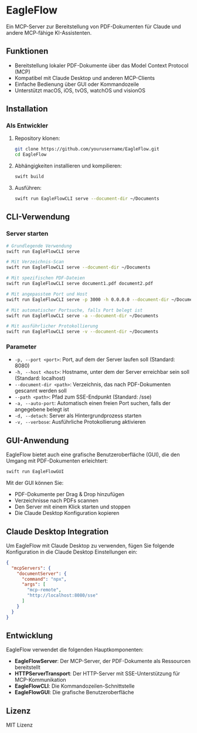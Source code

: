 # EagleFlow

Ein MCP-Server zur Bereitstellung von PDF-Dokumenten für Claude und andere MCP-fähige KI-Assistenten.

## Funktionen

- Bereitstellung lokaler PDF-Dokumente über das Model Context Protocol (MCP)
- Kompatibel mit Claude Desktop und anderen MCP-Clients
- Einfache Bedienung über GUI oder Kommandozeile
- Unterstützt macOS, iOS, tvOS, watchOS und visionOS

## Installation

### Als Entwickler

1. Repository klonen:
   ```bash
   git clone https://github.com/yourusername/EagleFlow.git
   cd EagleFlow
   ```

2. Abhängigkeiten installieren und kompilieren:
   ```bash
   swift build
   ```

3. Ausführen:
   ```bash
   swift run EagleFlowCLI serve --document-dir ~/Documents
   ```

## CLI-Verwendung

### Server starten

```bash
# Grundlegende Verwendung
swift run EagleFlowCLI serve

# Mit Verzeichnis-Scan
swift run EagleFlowCLI serve --document-dir ~/Documents

# Mit spezifischen PDF-Dateien
swift run EagleFlowCLI serve document1.pdf document2.pdf

# Mit angepasstem Port und Host
swift run EagleFlowCLI serve -p 3000 -h 0.0.0.0 --document-dir ~/Documents

# Mit automatischer Portsuche, falls Port belegt ist
swift run EagleFlowCLI serve -a --document-dir ~/Documents

# Mit ausführlicher Protokollierung
swift run EagleFlowCLI serve -v --document-dir ~/Documents
```

### Parameter

- `-p, --port <port>`: Port, auf dem der Server laufen soll (Standard: 8080)
- `-h, --host <host>`: Hostname, unter dem der Server erreichbar sein soll (Standard: localhost)
- `--document-dir <path>`: Verzeichnis, das nach PDF-Dokumenten gescannt werden soll
- `--path <path>`: Pfad zum SSE-Endpunkt (Standard: /sse)
- `-a, --auto-port`: Automatisch einen freien Port suchen, falls der angegebene belegt ist
- `-d, --detach`: Server als Hintergrundprozess starten
- `-v, --verbose`: Ausführliche Protokollierung aktivieren

## GUI-Anwendung

EagleFlow bietet auch eine grafische Benutzeroberfläche (GUI), die den Umgang mit PDF-Dokumenten erleichtert:

```bash
swift run EagleFlowGUI
```

Mit der GUI können Sie:
- PDF-Dokumente per Drag & Drop hinzufügen
- Verzeichnisse nach PDFs scannen
- Den Server mit einem Klick starten und stoppen
- Die Claude Desktop Konfiguration kopieren

## Claude Desktop Integration

Um EagleFlow mit Claude Desktop zu verwenden, fügen Sie folgende Konfiguration in die Claude Desktop Einstellungen ein:

```json
{
  "mcpServers": {
    "documentServer": {
      "command": "npx",
      "args": [
        "mcp-remote",
        "http://localhost:8080/sse"
      ]
    }
  }
}
```

## Entwicklung

EagleFlow verwendet die folgenden Hauptkomponenten:

- **EagleFlowServer**: Der MCP-Server, der PDF-Dokumente als Ressourcen bereitstellt
- **HTTPServerTransport**: Der HTTP-Server mit SSE-Unterstützung für MCP-Kommunikation
- **EagleFlowCLI**: Die Kommandozeilen-Schnittstelle
- **EagleFlowGUI**: Die grafische Benutzeroberfläche

## Lizenz

MIT Lizenz
